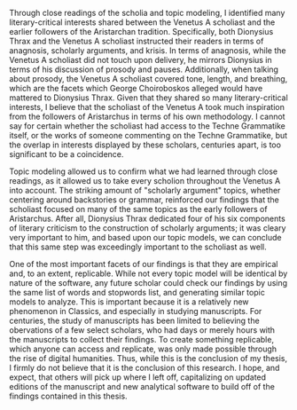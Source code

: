 Through close readings of the scholia and topic modeling, I identified many literary-critical interests shared between the Venetus A scholiast and the earlier followers of the Aristarchan tradition. Specifically, both Dionysius Thrax and the Venetus A scholiast instructed their readers in terms of anagnosis, scholarly arguments, and krisis. In terms of anagnosis, while the Venetus A scholiast did not touch upon delivery, he mirrors Dionysius in terms of his discussion of prosody and pauses. Additionally, when talking about prosody, the Venetus A scholiast covered tone, length, and breathing, which are the facets which George Choiroboskos alleged would have mattered to Dionysius Thrax. Given that they shared so many literary-critical interests, I believe that the scholiast of the Venetus A took much inspiration from the followers of Aristarchus in terms of his own methodology. I cannot say for certain whether the scholiast had access to the Techne Grammatike itself, or the works of someone commenting on the Techne Grammatike, but the overlap in interests displayed by these scholars, centuries apart, is too significant to be a coincidence. 

Topic modeling allowed us to confirm what we had learned through close readings, as it allowed us to take every scholion throughout the Venetus A into account. The striking amount of "scholarly argument" topics, whether centering around backstories or grammar, reinforced our findings that the scholiast focused on many of the same topics as the early followers of Aristarchus. After all, Dionysius Thrax dedicated four of his six components of literary criticism to the construction of scholarly arguments; it was cleary very important to him, and based upon our topic models, we can conclude that this same step was exceedingly important to the scholiast as well.

One of the most important facets of our findings is that they are empirical and, to an extent, replicable. While not every topic model will be identical by nature of the software, any future scholar could check our findings by using the same list of words and stopwords list, and generating similar topic models to analyze. This is important because it is a relatively new phenomenon in Classics, and especially in studying manuscripts. For centuries, the study of manuscripts has been limited to believing the obervations of a few select scholars, who had days or merely hours with the manuscripts to collect their findings. To create something replicable, which anyone can access and replicate, was only made possible through the rise of digital humanities. Thus, while this is the conclusion of my thesis, I firmly do not believe that it is the conclusion of this research. I hope, and expect, that others will pick up where I left off, capitalizing on updated editions of the manuscript and new analytical software to build off of the findings contained in this thesis.
